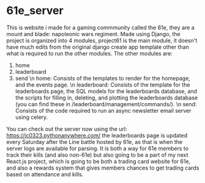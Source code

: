 # 61e_server
This is website i made for a gaming commmunity called the 61e, they are a mount and blade: napoleonic wars regiment.
Made using Django, the project is organized into 4 modules, project61 is the main module, it doesn't have much edits from the original django create app template other than what is required to run the other modules.
The other modules are:
1. home
2. leaderboard
3. send
\n
home:
Consists of the templates to render for the homepage, and the events page.
\n
leaderboard:
Consists of the template for the leaderboards page, the SQL models for the leaderboards database,
and the scripts for filling in, deleting, and plotting the leaderboards database (you can find these in /leaderboard/management/commands/).
\n
send:
Consists of the code required to run an async newsletter email server using celery.

You can check out the server now using the url: https://jc0323.pythonanywhere.com/
the leaderboards page is updated every Saturday after the Line battle hosted by 61e, as that is when the server logs are available for parsing. 
It is both a way for 61e members to track their kills (and also non-61e) but also going to be a part of my next React.js project, which is going to be
both a trading card website for 61e, and also a rewards system that gives members chances to get trading cards based on attendance and kills. 


